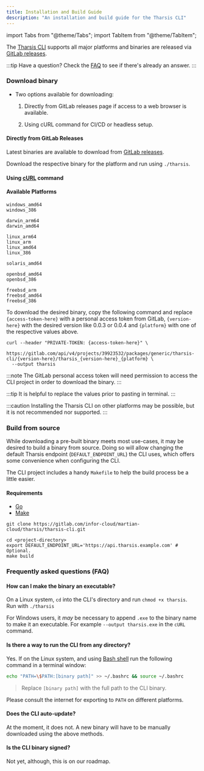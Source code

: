 ```yaml
---
title: Installation and Build Guide
description: "An installation and build guide for the Tharsis CLI"
---
```


<!-- Import for Tabs used below -->

import Tabs from "@theme/Tabs";
import TabItem from "@theme/TabItem";

The [Tharsis CLI](https://gitlab.com/infor-cloud/martian-cloud/tharsis/tharsis-cli) supports all major platforms and binaries are released via [GitLab releases](https://gitlab.com/infor-cloud/martian-cloud/tharsis/tharsis-cli/-/releases).

:::tip Have a question?
Check the [FAQ](#frequently-asked-questions-faq) to see if there's already an answer.
:::

### Download binary

- Two options available for downloading:

  1. Directly from GitLab releases page if access to a web browser is available.

  2. Using cURL command for CI/CD or headless setup.

#### Directly from GitLab Releases

Latest binaries are available to download from [GitLab releases](https://gitlab.com/infor-cloud/martian-cloud/tharsis/tharsis-cli/-/releases).

Download the respective binary for the platform and run using `./tharsis`.

#### Using [cURL](https://en.wikipedia.org/wiki/CURL) command

<h4>Available Platforms</h4>
<Tabs groupId="operating-systems">
  <TabItem value="win" label="Windows">

    windows_amd64
    windows_386

  </TabItem>
  <TabItem value="mac" label="macOS">

    darwin_arm64
    darwin_amd64

  </TabItem>
  <TabItem value="linux" label="Linux">

    linux_arm64
    linux_arm
    linux_amd64
    linux_386

  </TabItem>
  <TabItem value="solaris" label="Oracle Solaris">

    solaris_amd64

  </TabItem>
  <TabItem value="open" label="OpenBSD">

    openbsd_amd64
    openbsd_386

  </TabItem>
  <TabItem value="free" label="FreeBSD">

    freebsd_arm
    freebsd_amd64
    freebsd_386

  </TabItem>
</Tabs>

To download the desired binary, copy the following command and replace `{access-token-here}` with a personal access token from GitLab, `{version-here}` with the desired version like 0.0.3 or 0.0.4 and `{platform}` with one of the respective values above.

```shell title="Copy the command and replace values"
curl --header "PRIVATE-TOKEN: {access-token-here}" \
  https://gitlab.com/api/v4/projects/39923532/packages/generic/tharsis-cli/{version-here}/tharsis_{version-here}_{platform} \
  --output tharsis
```

:::note
The GitLab personal access token will need permission to access the CLI project in order to download the binary.
:::

:::tip
It is helpful to replace the values prior to pasting in terminal.
:::

:::caution
Installing the Tharsis CLI on other platforms may be possible, but it is not recommended nor supported.
:::

### Build from source

While downloading a pre-built binary meets most use-cases, it may be desired to build a binary from source. Doing so will allow changing the default Tharsis endpoint (`DEFAULT_ENDPOINT_URL`) the CLI uses, which offers some convenience when configuring the CLI.

The CLI project includes a handy `Makefile` to help the build process be a little easier.

#### Requirements

- [Go](https://go.dev/doc/install)
- [Make](https://www.gnu.org/software/make/)

```shell title="Git clone the project to the local machine"
git clone https://gitlab.com/infor-cloud/martian-cloud/tharsis/tharsis-cli.git
```

```shell showLineNumbers title="Use make to compile a binary"
cd <project-directory>
export DEFAULT_ENDPOINT_URL='https://api.tharsis.example.com' # Optional.
make build
```

### Frequently asked questions (FAQ)

#### How can I make the binary an executable?

On a Linux system, `cd` into the CLI's directory and run `chmod +x tharsis`. Run with `./tharsis`

For Windows users, it _may_ be necessary to append `.exe` to the binary name to make it an executable. For example `--output tharsis.exe` in the `cURL` command.

#### Is there a way to run the CLI from any directory?

Yes. If on the Linux system, and using [Bash shell](<https://en.wikipedia.org/wiki/Bash_(Unix_shell)>) run the following command in a terminal window:

```bash
echo "PATH=\$PATH:[binary path]" >> ~/.bashrc && source ~/.bashrc
```

> Replace `[binary path]` with the full path to the CLI binary.

Please consult the internet for exporting to `PATH` on different platforms.

#### Does the CLI auto-update?

At the moment, it does not. A new binary will have to be manually downloaded using the above methods.

#### Is the CLI binary signed?

Not yet, although, this is on our roadmap.
